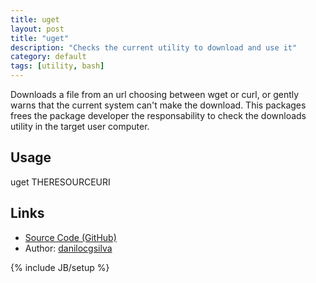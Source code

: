```yaml
---
title: uget
layout: post
title: "uget"
description: "Checks the current utility to download and use it"
category: default
tags: [utility, bash]
---
```


Downloads a file from an url choosing between wget or curl, or gently warns that the current system can't make the download. This packages frees the package developer the responsability to check the downloads utility in the target user computer.

## Usage

uget THERESOURCEURI

## Links

* [Source Code (GitHub)](https://github.com/danilocgsilva/uget)
* Author: [danilocgsilva](http://danilocgsilva.me)

{% include JB/setup %}
